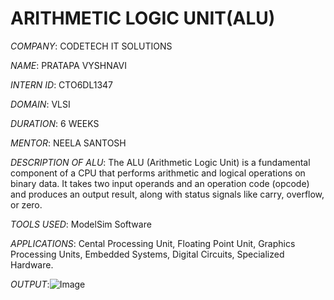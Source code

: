 # ARITHMETIC LOGIC UNIT(ALU)

*COMPANY*: CODETECH IT SOLUTIONS 

*NAME*: PRATAPA VYSHNAVI

*INTERN ID*: CTO6DL1347

*DOMAIN*: VLSI

*DURATION*: 6 WEEKS

*MENTOR*: NEELA SANTOSH

*DESCRIPTION OF ALU*: The ALU (Arithmetic Logic Unit) is a fundamental component of a CPU that performs arithmetic and logical operations on binary data. It takes two input operands and an operation code (opcode) and produces an output result, along with status signals like carry, overflow, or zero. 

*TOOLS USED*: ModelSim Software

*APPLICATIONS*: Cental Processing Unit, Floating Point Unit, Graphics Processing Units, Embedded Systems, Digital Circuits, Specialized Hardware.

*OUTPUT*:![Image](https://github.com/user-attachments/assets/5fc915d9-fe42-456e-a53d-27eabc93bd9f)
